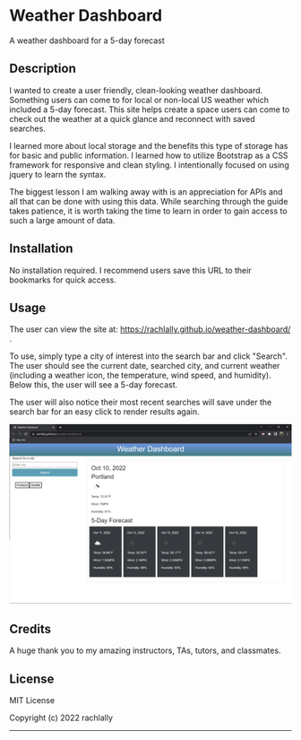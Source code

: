 # Weather Dashboard

A weather dashboard for a 5-day forecast

## Description

I wanted to create a user friendly, clean-looking weather dashboard.  Something users can come to for local or non-local US weather which included a 5-day forecast.  This site helps create a space users can come to check out the weather at a quick glance and reconnect with saved searches.

I learned more about local storage and the benefits this type of storage has for basic and public information.  I learned how to utilize Bootstrap as a CSS framework for responsive and clean styling.  I intentionally focused on using jquery to learn the syntax.  

The biggest lesson I am walking away with is an appreciation for APIs and all that can be done with using this data.  While searching through the guide takes patience, it is worth taking the time to learn in order to gain access to such a large amount of data.  

## Installation

No installation required.  I recommend users save this URL to their bookmarks for quick access.

## Usage

The user can view the site at: https://rachlally.github.io/weather-dashboard/ .

To use, simply type a city of interest into the search bar and click "Search".  The user should see the current date, searched city, and current weather (including a weather icon, the temperature, wind speed, and humidity).  Below this, the user will see a 5-day forecast.  

The user will also notice their most recent searches will save under the search bar for an easy click to render results again.

![Weather-Dashboard](./assets/Weather%20Dashboard%20Update.png)

## Credits

A huge thank you to my amazing instructors, TAs, tutors, and classmates.

## License

MIT License

Copyright (c) 2022 rachlally

---

